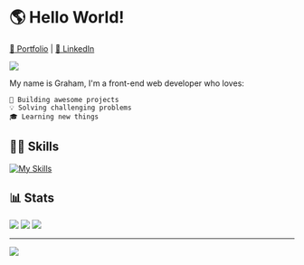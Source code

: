 # 🌎 Hello World!

[💼 Portfolio](https://ghall.dev) | [🏢 LinkedIn](https://www.linkedin.com/in/ghalldev/)

![](https://img.shields.io/github/followers/ghall89?style=social)

My name is Graham, I'm a front-end web developer who loves:

```
🔨 Building awesome projects
💡 Solving challenging problems
🎓 Learning new things
```

## 👨‍💻 Skills

[![My Skills](https://skillicons.dev/icons?i=html,css,js,react,astro,nextjs,tailwind,bootstrap,git,netlify,vercel)](https://skillicons.dev)

## 📊 Stats

![](http://github-profile-summary-cards.vercel.app/api/cards/repos-per-language?username=ghall89&theme=default) ![](http://github-profile-summary-cards.vercel.app/api/cards/most-commit-language?username=ghall89&theme=default)
![](http://github-profile-summary-cards.vercel.app/api/cards/profile-details?username=ghall89&theme=default)

---

[![](https://visitcount.itsvg.in/api?id=ghall89&icon=0&color=0)](https://visitcount.itsvg.in)
